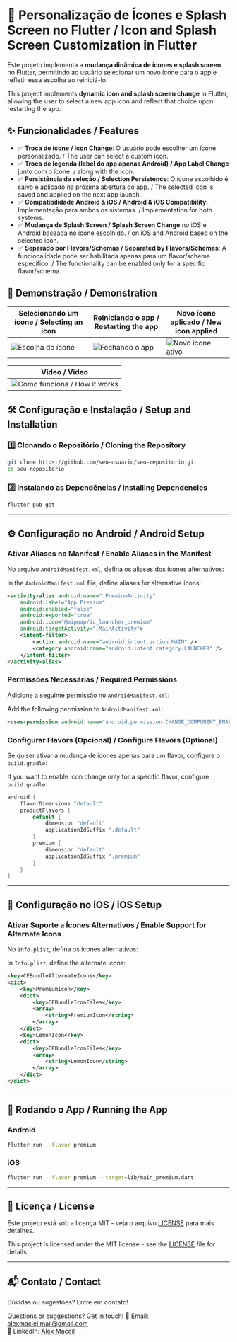 # 📱 Personalização de Ícones e Splash Screen no Flutter / Icon and Splash Screen Customization in Flutter

Este projeto implementa a **mudança dinâmica de ícones e splash screen** no Flutter, permitindo ao usuário selecionar um novo ícone para o app e refletir essa escolha ao reiniciá-lo.

This project implements **dynamic icon and splash screen change** in Flutter, allowing the user to select a new app icon and reflect that choice upon restarting the app.

## ✨ **Funcionalidades / Features**
- ✅ **Troca de ícone / Icon Change**: O usuário pode escolher um ícone personalizado. / The user can select a custom icon.
- ✅ **Troca de legenda (label do app apenas Android) / App Label Change** junto com o ícone. / along with the icon.
- ✅ **Persistência da seleção / Selection Persistence**: O ícone escolhido é salvo e aplicado na próxima abertura do app. / The selected icon is saved and applied on the next app launch.
- ✅ **Compatibilidade Android & iOS / Android & iOS Compatibility**: Implementação para ambos os sistemas. / Implementation for both systems.
- ✅ **Mudança de Splash Screen / Splash Screen Change** no iOS e Android baseada no ícone escolhido. / on iOS and Android based on the selected icon.
- ✅ **Separado por Flavors/Schemas / Separated by Flavors/Schemas**: A funcionalidade pode ser habilitada apenas para um flavor/schema específico. / The functionality can be enabled only for a specific flavor/schema.

## 📱 **Demonstração / Demonstration**

| Selecionando um ícone / Selecting an icon | Reiniciando o app / Restarting the app | Novo ícone aplicado / New icon applied |
|---|---|---|
| ![Escolha do ícone](assets/screenshots/select_icon.jpg) | ![Fechando o app](assets/screenshots/close_app.jpg) | ![Novo ícone ativo](assets/screenshots/new_icon.jpg) |

| Vídeo / Video|
|---|
| ![Como funciona / How it works](assets/animacao.gif) |

## 🛠 **Configuração e Instalação / Setup and Installation**

### **1️⃣ Clonando o Repositório / Cloning the Repository**
```bash
git clone https://github.com/seu-usuario/seu-repositorio.git
cd seu-repositorio
```

### **2️⃣ Instalando as Dependências / Installing Dependencies**
```bash
flutter pub get
```

---

## ⚙️ **Configuração no Android / Android Setup**
### **Ativar Aliases no Manifest / Enable Aliases in the Manifest**
No arquivo `AndroidManifest.xml`, defina os aliases dos ícones alternativos:

In the `AndroidManifest.xml` file, define aliases for alternative icons:

```xml
<activity-alias android:name=".PremiumActivity"
    android:label="App Premium"
    android:enabled="false"
    android:exported="true"
    android:icon="@mipmap/ic_launcher_premium"
    android:targetActivity=".MainActivity">
    <intent-filter>
        <action android:name="android.intent.action.MAIN" />
        <category android:name="android.intent.category.LAUNCHER" />
    </intent-filter>
</activity-alias>
```

### **Permissões Necessárias / Required Permissions**
Adicione a seguinte permissão no `AndroidManifest.xml`:

Add the following permission to `AndroidManifest.xml`:
```xml
<uses-permission android:name="android.permission.CHANGE_COMPONENT_ENABLED_STATE" />
```

### **Configurar Flavors (Opcional) / Configure Flavors (Optional)**
Se quiser ativar a mudança de ícones apenas para um flavor, configure o `build.gradle`:

If you want to enable icon change only for a specific flavor, configure `build.gradle`:
```gradle
android {
    flavorDimensions "default"
    productFlavors {
        default {
            dimension "default"
            applicationIdSuffix ".default"
        }
        premium {
            dimension "default"
            applicationIdSuffix ".premium"
        }
    }
}
```

---

## 🍏 **Configuração no iOS / iOS Setup**

### **Ativar Suporte a Ícones Alternativos / Enable Support for Alternate Icons**
No `Info.plist`, defina os ícones alternativos:

In `Info.plist`, define the alternate icons:
```xml
<key>CFBundleAlternateIcons</key>
<dict>
    <key>PremiumIcon</key>
    <dict>
        <key>CFBundleIconFiles</key>
        <array>
            <string>PremiumIcon</string>
        </array>
    </dict>
    <key>LemonIcon</key>
    <dict>
        <key>CFBundleIconFiles</key>
        <array>
            <string>LemonIcon</string>
        </array>
    </dict>
</dict>
```

---

## 🚀 **Rodando o App / Running the App**

### **Android**
```bash
flutter run --flavor premium
```

### **iOS**
```bash
flutter run --flavor premium --target=lib/main_premium.dart
```

---

## 📜 **Licença / License**
Este projeto está sob a licença MIT - veja o arquivo [LICENSE](LICENSE) para mais detalhes.

This project is licensed under the MIT license - see the [LICENSE](LICENSE) file for details.

---

## 📬 **Contato / Contact**
Dúvidas ou sugestões? Entre em contato!

Questions or suggestions? Get in touch!
📧 Email: [alexmaciel.mail@gmail.com](mailto:alexmaciel.mail@gmail.com)  
💼 LinkedIn: [Alex Maceil](https://www.linkedin.com/in/alex-maciel-867b8933/)

